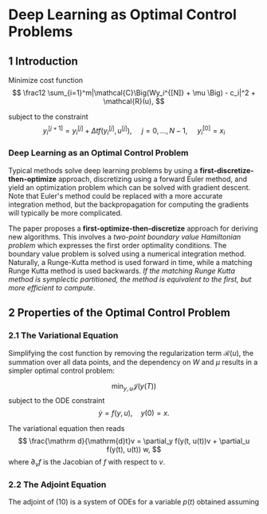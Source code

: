 # Deep Learning as Optimal Control Problems
## 1 Introduction
Minimize cost function
$$
    \frac12 \sum_{i=1}^m|\mathcal{C}\Big(Wy_i^{[N]} + \mu \Big) - c_i|^2 + \mathcal{R}(u),
$$

subject to the constraint
$$
    y_i^{[j+1]} = y_i^{[j]} + \Delta t f(y_i^{[j]}, u^{[j]}), \ \ \ \ \ j = 0, ..., N-1, \ \ \ \ \ y_i^{[0]} = x_i
$$

### Deep Learning as an Optimal Control Problem
Typical methods solve deep learning problems by using a **first-discretize-then-optimize** approach, discretizing using a forward Euler method, and yield an optimization problem which can be solved with gradient descent. Note that Euler's method could be replaced with a more accurate integration method, but the backpropagation for computing the gradients will typically be more complicated.

The paper proposes a **first-optimize-then-discretize** approach for deriving new algorithms. This involves a _two-point boundary value Hamiltonian problem_ which expresses the first order optimality conditions. The boundary value problem is solved using a numerical integration method. Naturally, a Runge-Kutta method is used forward in time, while a matching Runge Kutta method is used backwards. _If the matching Runge Kutta method is symplectic partitioned, the method is equivalent to the first, but more efficient to compute_.

## 2 Properties of the Optimal Control Problem
### 2.1 The Variational Equation
Simplifying the cost function by removing the regularization term $\mathcal{R}(u)$, the summation over all data points, and the dependency on $W$ and $\mu$ results in a simpler optimal control problem:

$$
\min_{y, u} \mathcal J(y(T))
$$
subject to the ODE constraint
$$
\dot y = f(y, u), \quad y(0) = x.
$$

The variational equation then reads
$$
    \frac{\mathrm d}{\mathrm{d}t}v = \partial_y f(y(t, u(t))v + \partial_u f(y(t), u(t)) w,
$$
where $\partial_v f$ is the Jacobian of $f$ with respect to $v$.

### 2.2 The Adjoint Equation
The adjoint of (10) is a system of ODEs for a variable $p(t)$ obtained assuming 